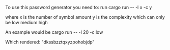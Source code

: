 
To use this password generator you need to:
run cargo run -- -l x -c y

where
x is the number of symbol amount
y is the complexity which can only be 
  low
  medium
  high
  
An example would be cargo run -- -l 20 -c low

Which rendered:
"dkssbzztqxyzpohobjdp"
